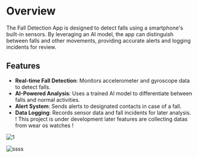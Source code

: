 
  <h1>Overview</h1>
 <p>The Fall Detection App is designed to detect falls using a smartphone's built-in sensors. By leveraging an AI model, the app can distinguish between falls and other movements, providing accurate alerts and logging incidents for review.</p>

 <h2>Features</h2>
    <ul>
        <li><strong>Real-time Fall Detection</strong>: Monitors accelerometer and gyroscope data to detect falls.</li>
        <li><strong>AI-Powered Analysis</strong>: Uses a trained AI model to differentiate between falls and normal activities.</li>
        <li><strong>Alert System</strong>: Sends alerts to designated contacts in case of a fall.</li>
        <li><strong>Data Logging</strong>: Records sensor data and fall incidents for later analysis.</li>
        ! This project is under development later features are collecting datas from wear os watches !
    </ul>
  
  ![1](https://github.com/infernotlc/Life-Signal2/assets/70065773/59197003-602c-496c-b32f-0859a8cdfc2c)

![ssss](https://github.com/infernotlc/Life-Signal2/assets/70065773/8746767d-6557-4b94-911e-ffa5b6aafced)
